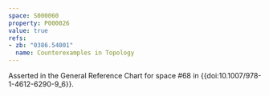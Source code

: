 ```yaml
---
space: S000060
property: P000026
value: true
refs:
- zb: "0386.54001"
  name: Counterexamples in Topology
---
```


Asserted in the General Reference Chart for space #68 in
{{doi:10.1007/978-1-4612-6290-9_6}}.
